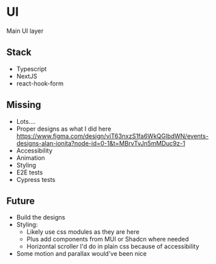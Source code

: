 # UI

Main UI layer

## Stack

- Typescript
- NextJS
- react-hook-form

## Missing

- Lots....
- Proper designs as what I did here https://www.figma.com/design/viT63nxzS1fa6WkQGlbdWN/events-designs-alan-ionita?node-id=0-1&t=MBrvTvJn5mMDuc9z-1
- Accessibility
- Animation
- Styling
- E2E tests
- Cypress tests

## Future

- Build the designs
- Styling:
    - Likely use css modules as they are here
    - Plus add components from MUI or Shadcn where needed 
    - Horizontal scroller I'd do in plain css because of accessibility
- Some motion and parallax would've been nice
